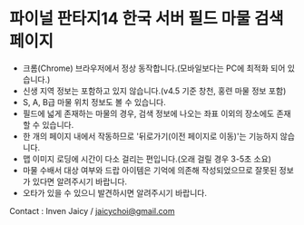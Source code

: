# 파이널 판타지14 한국 서버 필드 마물 검색 페이지

- 크롬(Chrome) 브라우저에서 정상 동작합니다.(모바일보다는 PC에 최적화 되어 있습니다.)
- 신생 지역 정보는 포함하고 있지 않습니다.(v4.5 기준 창천, 홍련 마물 정보 포함)
- S, A, B급 마물 위치 정보도 볼 수 있습니다.
- 필드에 넓게 존재하는 마물의 경우, 검색 정보에 나오는 좌표 이외의 장소에도 존재할 수 있습니다.
- 한 개의 페이지 내에서 작동하므로 '뒤로가기(이전 페이지로 이동)'는 기능하지 않습니다.
- 맵 이미지 로딩에 시간이 다소 걸리는 편입니다.(오래 걸릴 경우 3-5초 소요)
- 마물 수배서 대상 여부와 드랍 아이템은 기억에 의존해 작성되었으므로 잘못된 정보가 있다면 알려주시기 바랍니다.
- 오타가 있을 수 있으니 발견하시면 알려주시기 바랍니다.

Contact : Inven Jaicy / jaicychoi@gmail.com
